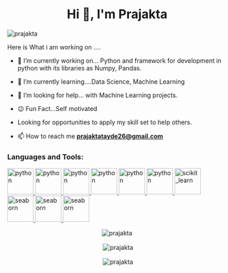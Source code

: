 <h1 align="center">Hi 👋, I'm Prajakta</h1>
<p align="left"> <img src="https://komarev.com/ghpvc/?username=praju-1&label=Profile%20views&color=0e75b6&style=flat" alt="prajakta" /> </p>
Here is What i am working on ....

- 🔭 I’m currently working on... Python and framework for development in python with its libraries as Numpy, Pandas.
  
- 🌱 I’m currently learning....Data Science, Machine Learning 
  
- 🤔 I’m looking for help... with Machine Learning projects.
  
- 😉 Fun Fact...Self motivated
  
-  Looking for opportunities to apply my skill set to help others. 

- 📫 How to reach me **prajaktatayde26@gmail.com**

<h3 align="left">Languages and Tools:</h3>

<p align="left"> <a href="https://www.python.org" target="_blank" rel="noreferrer"> <img src="https://cdn.jsdelivr.net/gh/devicons/devicon/icons/python/python-original-wordmark.svg" alt="python" width="60" height="60"/> </a> <a href="https://git-scm.com/" target="_blank" rel="noreferrer"> <img src="https://cdn.jsdelivr.net/gh/devicons/devicon/icons/git/git-original-wordmark.svg"alt="python" width="60" height="60"/> </a> <a href="https://www.mysql.com/" target="_blank" rel="noreferrer"> <img src="https://cdn.jsdelivr.net/gh/devicons/devicon/icons/mysql/mysql-original-wordmark.svg" alt="python" width="60" height="60"/> </a> <a href="https://pandas.pydata.org/" target="_blank" rel="noreferrer"> <img src="https://cdn.jsdelivr.net/gh/devicons/devicon/icons/pandas/pandas-original-wordmark.svg" alt="python" width="60" height="60"/> </a>  <a href=" https://numpy.org/" target="_blank" rel="noreferrer"> <img src="https://cdn.jsdelivr.net/gh/devicons/devicon/icons/numpy/numpy-original-wordmark.svg"alt="python" width="60" height="60"/> </a> <a href=" https://www.tensorflow.org/" target="_blank" rel="noreferrer"> <img src="https://cdn.jsdelivr.net/gh/devicons/devicon/icons/tensorflow/tensorflow-original.svg"alt="python" width="60" height="60"/> </a><a href="https://scikit-learn.org/" target="_blank" rel="noreferrer"> <img src="https://upload.wikimedia.org/wikipedia/commons/0/05/Scikit_learn_logo_small.svg" alt="scikit_learn" width="60" height="60"/> </a>  <a href="https://seaborn.pydata.org/" target="_blank" rel="noreferrer"> <img src="https://seaborn.pydata.org/_images/logo-mark-lightbg.svg" alt="seaborn" width="60" height="60"/> </a> <a href="https://code.visualstudio.com/" target="_blank" rel="noreferrer"> <img src="https://cdn.jsdelivr.net/gh/devicons/devicon/icons/vscode/vscode-original-wordmark.svg" alt="seaborn" width="60" height="60"/> </a>    <a href="https://jupyter.org/" target="_blank" rel="noreferrer"> <img src="https://cdn.jsdelivr.net/gh/devicons/devicon/icons/jupyter/jupyter-original-wordmark.svg" alt="seaborn" width="60" height="60"/> </a> 
  
  
<p align="center"><img align="center" src="https://github-readme-streak-stats.herokuapp.com?user=praju-1&theme=dark&border_radius=5" alt="prajakta" /></p>
<p align="center">&nbsp;<img align="center" src="https://github-readme-stats.vercel.app/api?username=praju-1&theme=tokyonight&show_icons=true&hide_border=false&count_private=true" alt="prajakta" /></p>
<p align="center">&nbsp;<img align="center" src="https://github-readme-stats.vercel.app/api/top-langs/?username=praju-1&theme=tokyonight&show_icons=true&hide_border=false&layout=compact" alt="prajakta" /></p>
